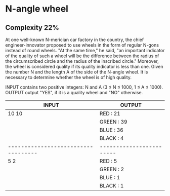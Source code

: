 # N-angle wheel
## Complexity 22%
At one well-known N-merician car factory in the country, the chief engineer-innovator proposed to use wheels in the form of regular N-gons instead of round wheels. "At the same time," he said, "an important indicator of the quality of such a wheel will be the difference between the radius of the circumscribed circle and the radius of the inscribed circle." Moreover, the wheel is considered quality if its quality indicator is less than one.
Given the number N and the length A of the side of the N-angle wheel. It is necessary to determine whether the wheel is of high quality.

INPUT contains two positive integers: N and A (3 ≤ N ≤ 1000, 1 ≤ A ≤ 1000).
OUTPUT output "YES", if it is a quality wheel and "NO" otherwise.

| INPUT                             | OUTPUT                 |
|-----------------------------------|------------------------|
| 10 10	  						    | 	RED : 21    		 |
|									|   GREEN : 39 		     |
|									|   BLUE : 36 		     |
|									|   BLACK : 4      		 |      
|-----------------------------------|------------------------|
| 5 2	  						    | 	RED : 5    		     |
|									|   GREEN : 2 		     |
|									|   BLUE : 1 		     |
|									|   BLACK : 1      		 |      
